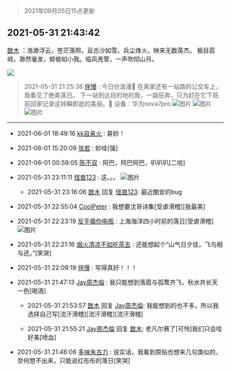 > 2021年09月05日15点更新
<link rel="stylesheet" href="https://cdn.jsdelivr.net/gh/taotie6/sampleJSON@main/css/photo_show.css">


 ## 2021-05-31 21:43:42 

 [㪚木](https://www.coolapk.com/feed/27372710?shareKey=OTBkMzVjYzNmYjc4NjEzMTc4MDE~) ：浩渺浮云，苍茫落照，亘古沙如雪。兵尘烽火，映来无数英杰。
极目苕峣，渺然毫发，蜉蝣如小我。临风羌管，一声吹彻山月。 

<div class="album">
<img class="img-item" src="https://image.coolapk.com/feed/2021/0430/17/1081091_f0f1ac61_6487_5391@320x213.gif" />
</div>

> 2021-05-31 21:25:38 
> [佯慢](https://www.coolapk.com/feed/27372239?shareKey=OTI1MDgzNWJiMzQ2NjEzMTc4MDE~) : 今日份浪漫💖  在离家还有一站路的公交车上，我看见了绝美落日。  下一站到达目的地的我，一路狂奔，只为赶在它下班前回家记录这转瞬即逝的美丽。🌇  设备：华为nova7pro 
![图片](https://image.coolapk.com/feed/2021/0531/21/888105_14989294_7536_6669@2100x2800.jpeg)
![图片](https://image.coolapk.com/feed/2021/0531/21/888105_34b090ee_7536_6671@2100x2800.jpeg)
![图片](https://image.coolapk.com/feed/2021/0531/21/888105_7e067c78_7536_6673@2100x2800.jpeg)

 ------- 

- 2021-06-01 18:49:16 [kk自来火](uid=632451) : 甚妙！ 

- 2021-06-01 15:20:09 [张若](uid=996034) : 妙哇[强] 

- 2021-06-01 00:59:05 [陈不双](uid=3701802) : 阿巴，阿巴阿巴，叭叭叭[二哈] 

- 2021-05-31 23:11:11 [怪兽123](uid=2331773) : 这。。。 ![图片](https://image.coolapk.com/feed/2021/0531/23/2331773_a7e09fd2_3866_2595@1080x2340.jpeg)

    - 2021-05-31 23:16:06 [㪚木](uid=1081091) 回复 [怪兽123](uid=2331773): 最近酷安的bug 

- 2021-05-31 22:55:04 [CoolPeter](uid=1437066) : 我想要沈哥诗集[受虐滑稽][我最美] 

- 2021-05-31 22:23:19 [反手撬你电瓶](uid=2732675) : 上海海洋四小时前的落日[受虐滑稽] ![图片](https://image.coolapk.com/feed/2021/0531/22/2732675_cd78e1d8_0998_7763@3325x2494.jpeg)

- 2021-05-31 22:21:16 [烟火清凉不如吃茶去](uid=4279524) : 还能想起个“山气日夕佳，飞鸟相与还。”[笑哭] 

- 2021-05-31 22:09:19 [佯慢](uid=888105) : 写得真好！！！ 

- 2021-05-31 21:47:13 [Jay周杰倫](uid=1010273) : 我只能想到落霞与孤鹜齐飞，秋水共长天一色[喝酒] 

    - 2021-05-31 21:53:57 [㪚木](uid=1081091) 回复 [Jay周杰倫](uid=1010273): 我能想到的也不多，所以我选择自己写[流汗滑稽][流汗滑稽][流汗滑稽] 

    - 2021-05-31 21:55:21 [Jay周杰倫](uid=1010273) 回复 [㪚木](uid=1081091): 老凡尔赛了[可怜]我们只会哇 好美[喷血] 

- 2021-05-31 21:46:06 [多味朱古力](uid=1614110) : 说实话，我看到原贴也想来几句类似的，奈何想不出来，只能说红彤彤的落日[笑哭] 


